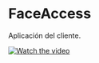 # FaceAccess

Aplicación del cliente.

[![Watch the video](https://img.youtube.com/vi/7-49Uec5LTM/0.jpg)](https://youtu.be/7-49Uec5LTM)
